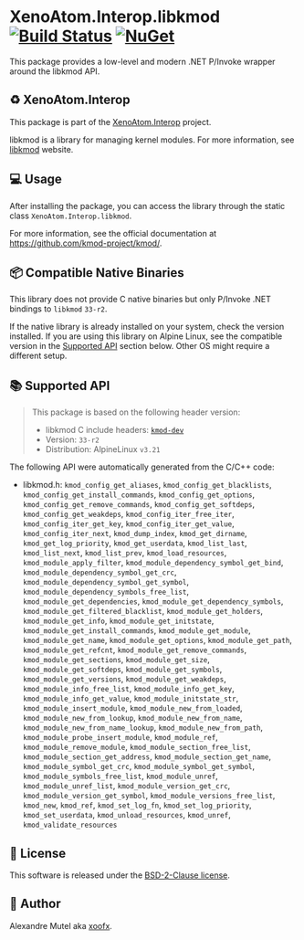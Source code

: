 # XenoAtom.Interop.libkmod [![Build Status](https://github.com/XenoAtom/XenoAtom.Interop/actions/workflows/ci_build_libkmod.yml/badge.svg)](https://github.com/XenoAtom/XenoAtom.Interop/actions/workflows/ci_build_libkmod.yml) [![NuGet](https://img.shields.io/nuget/v/XenoAtom.Interop.libkmod.svg)](https://www.nuget.org/packages/XenoAtom.Interop.libkmod/)

This package provides a low-level and modern .NET P/Invoke wrapper around the libkmod API.

## ♻️ XenoAtom.Interop

This package is part of the [XenoAtom.Interop](https://github.com/XenoAtom/XenoAtom.Interop) project.

libkmod is a library for managing kernel modules. For more information, see [libkmod](https://github.com/kmod-project/kmod/) website.
## 💻 Usage

After installing the package, you can access the library through the static class `XenoAtom.Interop.libkmod`.

For more information, see the official documentation at https://github.com/kmod-project/kmod/.

## 📦 Compatible Native Binaries

This library does not provide C native binaries but only P/Invoke .NET bindings to `libkmod` `33-r2`.

If the native library is already installed on your system, check the version installed. If you are using this library on Alpine Linux, see the compatible version in the [Supported API](#supported-api) section below.
Other OS might require a different setup.


## 📚 Supported API

> This package is based on the following header version:
> 
> - libkmod C include headers: [`kmod-dev`](https://pkgs.alpinelinux.org/package/v3.21/main/x86_64/kmod-dev)
> - Version: `33-r2`
> - Distribution: AlpineLinux `v3.21`

The following API were automatically generated from the C/C++ code:

- libkmod.h: `kmod_config_get_aliases`, `kmod_config_get_blacklists`, `kmod_config_get_install_commands`, `kmod_config_get_options`, `kmod_config_get_remove_commands`, `kmod_config_get_softdeps`, `kmod_config_get_weakdeps`, `kmod_config_iter_free_iter`, `kmod_config_iter_get_key`, `kmod_config_iter_get_value`, `kmod_config_iter_next`, `kmod_dump_index`, `kmod_get_dirname`, `kmod_get_log_priority`, `kmod_get_userdata`, `kmod_list_last`, `kmod_list_next`, `kmod_list_prev`, `kmod_load_resources`, `kmod_module_apply_filter`, `kmod_module_dependency_symbol_get_bind`, `kmod_module_dependency_symbol_get_crc`, `kmod_module_dependency_symbol_get_symbol`, `kmod_module_dependency_symbols_free_list`, `kmod_module_get_dependencies`, `kmod_module_get_dependency_symbols`, `kmod_module_get_filtered_blacklist`, `kmod_module_get_holders`, `kmod_module_get_info`, `kmod_module_get_initstate`, `kmod_module_get_install_commands`, `kmod_module_get_module`, `kmod_module_get_name`, `kmod_module_get_options`, `kmod_module_get_path`, `kmod_module_get_refcnt`, `kmod_module_get_remove_commands`, `kmod_module_get_sections`, `kmod_module_get_size`, `kmod_module_get_softdeps`, `kmod_module_get_symbols`, `kmod_module_get_versions`, `kmod_module_get_weakdeps`, `kmod_module_info_free_list`, `kmod_module_info_get_key`, `kmod_module_info_get_value`, `kmod_module_initstate_str`, `kmod_module_insert_module`, `kmod_module_new_from_loaded`, `kmod_module_new_from_lookup`, `kmod_module_new_from_name`, `kmod_module_new_from_name_lookup`, `kmod_module_new_from_path`, `kmod_module_probe_insert_module`, `kmod_module_ref`, `kmod_module_remove_module`, `kmod_module_section_free_list`, `kmod_module_section_get_address`, `kmod_module_section_get_name`, `kmod_module_symbol_get_crc`, `kmod_module_symbol_get_symbol`, `kmod_module_symbols_free_list`, `kmod_module_unref`, `kmod_module_unref_list`, `kmod_module_version_get_crc`, `kmod_module_version_get_symbol`, `kmod_module_versions_free_list`, `kmod_new`, `kmod_ref`, `kmod_set_log_fn`, `kmod_set_log_priority`, `kmod_set_userdata`, `kmod_unload_resources`, `kmod_unref`, `kmod_validate_resources`


## 🪪 License

This software is released under the [BSD-2-Clause license](https://opensource.org/licenses/BSD-2-Clause). 

## 🤗 Author

Alexandre Mutel aka [xoofx](https://xoofx.github.io).
